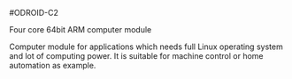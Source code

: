 <!--- AUTOgen ---> <!--- Please remove this line after manually editing --->
<!--- Created:2017-01-02T14:38:45.888741: ---> 
<!--- Author:Mlab: ---> 
<!--- AuthorEmail:email@mlab.cz: ---> 
<!--- Tags:None: ---> 
<!--- Ust:None: ---> 
<!--- Name:ODROID-C2: --->
#ODROID-C2 
<!--- LongName --->
Four core 64bit ARM computer module
<!--- ELongName ---> 

<!--- Lead --->
Computer module for applications which needs full Linux operating system and lot of computing power. It is suitable for machine control or home automation as example.
<!--- ELead ---> 


​
​
<!--- Description --->
<!--- EDescription --->
<!--- Content --->
<!--- EContent --->
            